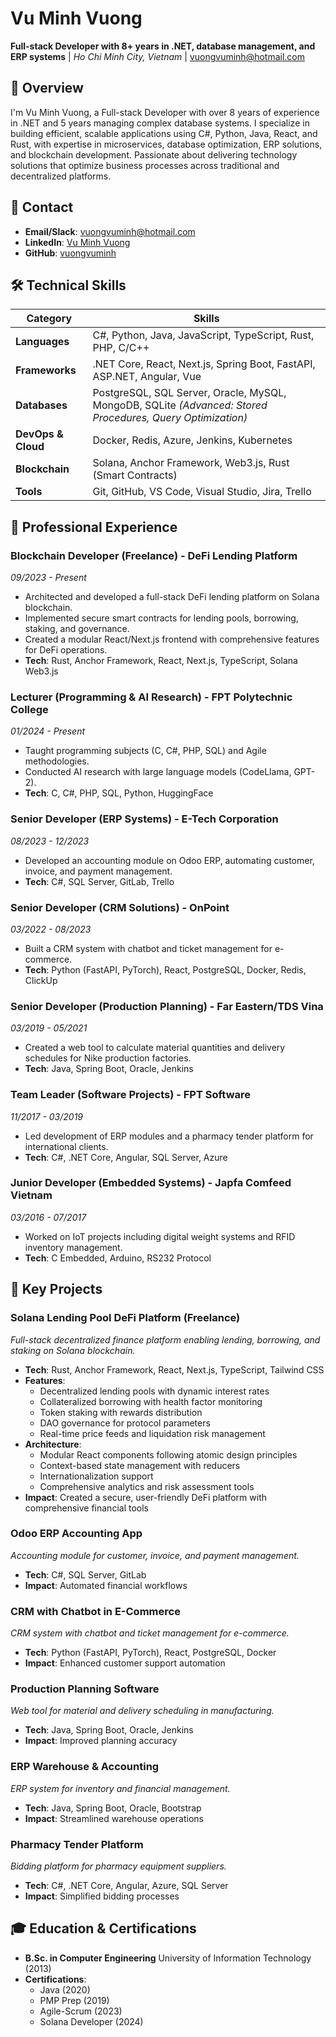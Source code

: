# Vu Minh Vuong
**Full-stack Developer with 8+ years in .NET, database management, and ERP systems** | *Ho Chi Minh City, Vietnam* | [vuongvuminh@hotmail.com](mailto:vuongvuminh@hotmail.com)
## 📖 Overview
I'm Vu Minh Vuong, a Full-stack Developer with over 8 years of experience in .NET and 5 years managing complex database systems. I specialize in building efficient, scalable applications using C#, Python, Java, React, and Rust, with expertise in microservices, database optimization, ERP solutions, and blockchain development. Passionate about delivering technology solutions that optimize business processes across traditional and decentralized platforms.
## 📍 Contact
- **Email/Slack**: [vuongvuminh@hotmail.com](mailto:vuongvuminh@hotmail.com)
- **LinkedIn**: [Vu Minh Vuong](https://linkedin.com/in/vuongvuminh)
- **GitHub**: [vuongvuminh](https://github.com/vuongvuminh)
## 🛠️ Technical Skills
| Category | Skills |
|----------|--------|
| **Languages** | C#, Python, Java, JavaScript, TypeScript, Rust, PHP, C/C++ |
| **Frameworks** | .NET Core, React, Next.js, Spring Boot, FastAPI, ASP.NET, Angular, Vue |
| **Databases** | PostgreSQL, SQL Server, Oracle, MySQL, MongoDB, SQLite *(Advanced: Stored Procedures, Query Optimization)* |
| **DevOps & Cloud** | Docker, Redis, Azure, Jenkins, Kubernetes |
| **Blockchain** | Solana, Anchor Framework, Web3.js, Rust (Smart Contracts) |
| **Tools** | Git, GitHub, VS Code, Visual Studio, Jira, Trello |
## 💼 Professional Experience
### Blockchain Developer (Freelance) - DeFi Lending Platform
*09/2023 - Present*
- Architected and developed a full-stack DeFi lending platform on Solana blockchain.
- Implemented secure smart contracts for lending pools, borrowing, staking, and governance.
- Created a modular React/Next.js frontend with comprehensive features for DeFi operations.
- **Tech**: Rust, Anchor Framework, React, Next.js, TypeScript, Solana Web3.js

### Lecturer (Programming & AI Research) - FPT Polytechnic College
*01/2024 - Present*
- Taught programming subjects (C, C#, PHP, SQL) and Agile methodologies.
- Conducted AI research with large language models (CodeLlama, GPT-2).
- **Tech**: C, C#, PHP, SQL, Python, HuggingFace

### Senior Developer (ERP Systems) - E-Tech Corporation
*08/2023 - 12/2023*
- Developed an accounting module on Odoo ERP, automating customer, invoice, and payment management.
- **Tech**: C#, SQL Server, GitLab, Trello

### Senior Developer (CRM Solutions) - OnPoint
*03/2022 - 08/2023*
- Built a CRM system with chatbot and ticket management for e-commerce.
- **Tech**: Python (FastAPI, PyTorch), React, PostgreSQL, Docker, Redis, ClickUp

### Senior Developer (Production Planning) - Far Eastern/TDS Vina
*03/2019 - 05/2021*
- Created a web tool to calculate material quantities and delivery schedules for Nike production factories.
- **Tech**: Java, Spring Boot, Oracle, Jenkins

### Team Leader (Software Projects) - FPT Software
*11/2017 - 03/2019*
- Led development of ERP modules and a pharmacy tender platform for international clients.
- **Tech**: C#, .NET Core, Angular, SQL Server, Azure

### Junior Developer (Embedded Systems) - Japfa Comfeed Vietnam
*03/2016 - 07/2017*
- Worked on IoT projects including digital weight systems and RFID inventory management.
- **Tech**: C Embedded, Arduino, RS232 Protocol

## 🌟 Key Projects
### Solana Lending Pool DeFi Platform (Freelance)
*Full-stack decentralized finance platform enabling lending, borrowing, and staking on Solana blockchain.*
- **Tech**: Rust, Anchor Framework, React, Next.js, TypeScript, Tailwind CSS
- **Features**: 
  - Decentralized lending pools with dynamic interest rates
  - Collateralized borrowing with health factor monitoring
  - Token staking with rewards distribution
  - DAO governance for protocol parameters
  - Real-time price feeds and liquidation risk management
- **Architecture**:
  - Modular React components following atomic design principles
  - Context-based state management with reducers
  - Internationalization support
  - Comprehensive analytics and risk assessment tools
- **Impact**: Created a secure, user-friendly DeFi platform with comprehensive financial tools

### Odoo ERP Accounting App
*Accounting module for customer, invoice, and payment management.*
- **Tech**: C#, SQL Server, GitLab
- **Impact**: Automated financial workflows

### CRM with Chatbot in E-Commerce
*CRM system with chatbot and ticket management for e-commerce.*
- **Tech**: Python (FastAPI, PyTorch), React, PostgreSQL, Docker
- **Impact**: Enhanced customer support automation

### Production Planning Software
*Web tool for material and delivery scheduling in manufacturing.*
- **Tech**: Java, Spring Boot, Oracle, Jenkins
- **Impact**: Improved planning accuracy

### ERP Warehouse & Accounting
*ERP system for inventory and financial management.*
- **Tech**: Java, Spring Boot, Oracle, Bootstrap
- **Impact**: Streamlined warehouse operations

### Pharmacy Tender Platform
*Bidding platform for pharmacy equipment suppliers.*
- **Tech**: C#, .NET Core, Angular, Azure, SQL Server
- **Impact**: Simplified bidding processes

## 🎓 Education & Certifications
- **B.Sc. in Computer Engineering** University of Information Technology (2013)
- **Certifications**: 
  - Java (2020)
  - PMP Prep (2019)
  - Agile-Scrum (2023)
  - Solana Developer (2024)
